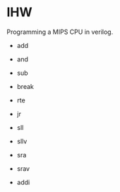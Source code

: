 # IHW
Programming a MIPS CPU in verilog.

- add
- and
- sub
- break
- rte
- jr
- sll
- sllv
- sra
- srav

- addi
